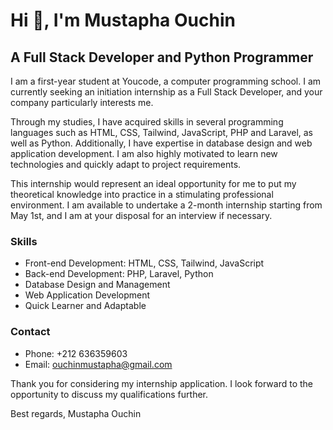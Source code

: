 # Hi 👋, I'm Mustapha Ouchin

## A Full Stack Developer and Python Programmer

I am a first-year student at Youcode, a computer programming school. I am currently seeking an initiation internship as a Full Stack Developer, and your company particularly interests me.

Through my studies, I have acquired skills in several programming languages such as HTML, CSS, Tailwind, JavaScript, PHP and Laravel, as well as Python. Additionally, I have expertise in database design and web application development. I am also highly motivated to learn new technologies and quickly adapt to project requirements.

This internship would represent an ideal opportunity for me to put my theoretical knowledge into practice in a stimulating professional environment. I am available to undertake a 2-month internship starting from May 1st, and I am at your disposal for an interview if necessary.

### Skills

- Front-end Development: HTML, CSS, Tailwind, JavaScript
- Back-end Development: PHP, Laravel, Python
- Database Design and Management
- Web Application Development
- Quick Learner and Adaptable

### Contact

- Phone: +212 636359603
- Email: ouchinmustapha@gmail.com

Thank you for considering my internship application. I look forward to the opportunity to discuss my qualifications further.

Best regards,
Mustapha Ouchin
